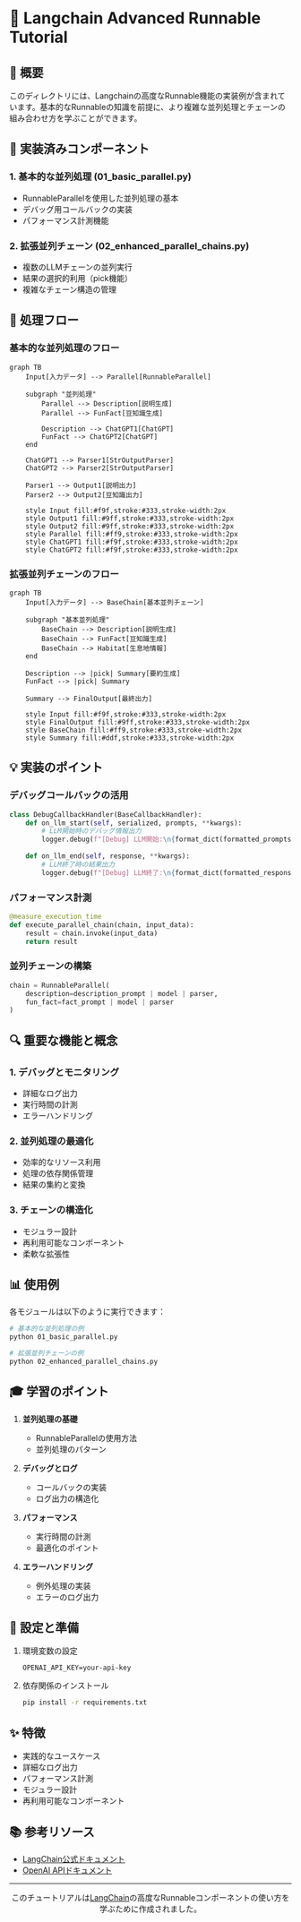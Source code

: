 # 🚀 Langchain Advanced Runnable Tutorial

## 📝 概要

このディレクトリには、Langchainの高度なRunnable機能の実装例が含まれています。基本的なRunnableの知識を前提に、より複雑な並列処理とチェーンの組み合わせ方を学ぶことができます。

## 🎯 実装済みコンポーネント

### 1. 基本的な並列処理 (01_basic_parallel.py)
- RunnableParallelを使用した並列処理の基本
- デバッグ用コールバックの実装
- パフォーマンス計測機能

### 2. 拡張並列チェーン (02_enhanced_parallel_chains.py)
- 複数のLLMチェーンの並列実行
- 結果の選択的利用（pick機能）
- 複雑なチェーン構造の管理

## 🔄 処理フロー

### 基本的な並列処理のフロー

```mermaid
graph TB
    Input[入力データ] --> Parallel[RunnableParallel]
    
    subgraph "並列処理"
        Parallel --> Description[説明生成]
        Parallel --> FunFact[豆知識生成]
        
        Description --> ChatGPT1[ChatGPT]
        FunFact --> ChatGPT2[ChatGPT]
    end
    
    ChatGPT1 --> Parser1[StrOutputParser]
    ChatGPT2 --> Parser2[StrOutputParser]
    
    Parser1 --> Output1[説明出力]
    Parser2 --> Output2[豆知識出力]
    
    style Input fill:#f9f,stroke:#333,stroke-width:2px
    style Output1 fill:#9ff,stroke:#333,stroke-width:2px
    style Output2 fill:#9ff,stroke:#333,stroke-width:2px
    style Parallel fill:#ff9,stroke:#333,stroke-width:2px
    style ChatGPT1 fill:#f9f,stroke:#333,stroke-width:2px
    style ChatGPT2 fill:#f9f,stroke:#333,stroke-width:2px
```

### 拡張並列チェーンのフロー

```mermaid
graph TB
    Input[入力データ] --> BaseChain[基本並列チェーン]
    
    subgraph "基本並列処理"
        BaseChain --> Description[説明生成]
        BaseChain --> FunFact[豆知識生成]
        BaseChain --> Habitat[生息地情報]
    end
    
    Description --> |pick| Summary[要約生成]
    FunFact --> |pick| Summary
    
    Summary --> FinalOutput[最終出力]
    
    style Input fill:#f9f,stroke:#333,stroke-width:2px
    style FinalOutput fill:#9ff,stroke:#333,stroke-width:2px
    style BaseChain fill:#ff9,stroke:#333,stroke-width:2px
    style Summary fill:#ddf,stroke:#333,stroke-width:2px
```

## 💡 実装のポイント

### デバッグコールバックの活用
```python
class DebugCallbackHandler(BaseCallbackHandler):
    def on_llm_start(self, serialized, prompts, **kwargs):
        # LLM開始時のデバッグ情報出力
        logger.debug(f"[Debug] LLM開始:\n{format_dict(formatted_prompts)}")
        
    def on_llm_end(self, response, **kwargs):
        # LLM終了時の結果出力
        logger.debug(f"[Debug] LLM終了:\n{format_dict(formatted_response)}")
```

### パフォーマンス計測
```python
@measure_execution_time
def execute_parallel_chain(chain, input_data):
    result = chain.invoke(input_data)
    return result
```

### 並列チェーンの構築
```python
chain = RunnableParallel(
    description=description_prompt | model | parser,
    fun_fact=fact_prompt | model | parser
)
```

## 🔍 重要な機能と概念

### 1. デバッグとモニタリング
- 詳細なログ出力
- 実行時間の計測
- エラーハンドリング

### 2. 並列処理の最適化
- 効率的なリソース利用
- 処理の依存関係管理
- 結果の集約と変換

### 3. チェーンの構造化
- モジュラー設計
- 再利用可能なコンポーネント
- 柔軟な拡張性

## 📊 使用例

各モジュールは以下のように実行できます：

```bash
# 基本的な並列処理の例
python 01_basic_parallel.py

# 拡張並列チェーンの例
python 02_enhanced_parallel_chains.py
```

## 🎓 学習のポイント

1. **並列処理の基礎**
   - RunnableParallelの使用方法
   - 並列処理のパターン

2. **デバッグとログ**
   - コールバックの実装
   - ログ出力の構造化

3. **パフォーマンス**
   - 実行時間の計測
   - 最適化のポイント

4. **エラーハンドリング**
   - 例外処理の実装
   - エラーのログ出力

## 🔧 設定と準備

1. 環境変数の設定
   ```
   OPENAI_API_KEY=your-api-key
   ```

2. 依存関係のインストール
   ```bash
   pip install -r requirements.txt
   ```

## ✨ 特徴

- 実践的なユースケース
- 詳細なログ出力
- パフォーマンス計測
- モジュラー設計
- 再利用可能なコンポーネント

## 📚 参考リソース

- [LangChain公式ドキュメント](https://python.langchain.com/docs/get_started/introduction)
- [OpenAI APIドキュメント](https://platform.openai.com/docs/introduction)

---

<p align="center">
  このチュートリアルは<a href="https://github.com/langchain-ai/langchain">LangChain</a>の高度なRunnableコンポーネントの使い方を学ぶために作成されました。
</p>
